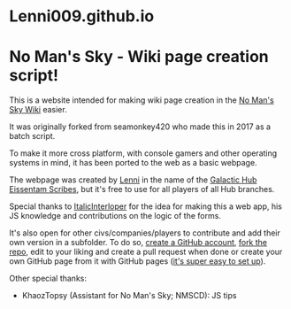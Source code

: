 # Lenni009.github.io
# No Man's Sky - Wiki page creation script!

This is a website intended for making wiki page creation in the [No Man's Sky Wiki](https://nomanssky.fandom.com) easier.

It was originally forked from seamonkey420 who made this in 2017 as a batch script.

To make it more cross platform, with console gamers and other operating systems in mind, it has been ported to the web as a basic webpage.

The webpage was created by [Lenni](https://nomanssky.fandom.com/wiki/User:Lenni009) in the name of the [Galactic Hub Eissentam Scribes](https://nomanssky.fandom.com/wiki/Galactic_Hub_Eissentam_Scribes), but it's free to use for all players of all Hub branches.

Special thanks to [ItalicInterloper](https://nomanssky.fandom.com/wiki/User:ItalicInterloper) for the idea for making this a web app, his JS knowledge and contributions on the logic of the forms.

It's also open for other civs/companies/players to contribute and add their own version in a subfolder. To do so, [create a GitHub account](https://github.com/signup), [fork the repo](https://github.com/Lenni009/Lenni009.github.io/fork), edit to your liking and create a pull request when done or create your own GitHub page from it with GitHub pages ([it's super easy to set up](https://docs.github.com/en/pages/quickstart)).

Other special thanks:
* KhaozTopsy (Assistant for No Man's Sky; NMSCD): JS tips